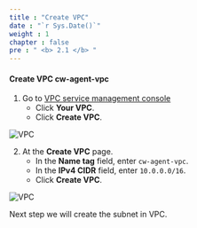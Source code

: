 ```yaml
---
title : "Create VPC"
date : "`r Sys.Date()`"
weight : 1
chapter : false
pre : " <b> 2.1 </b> "
---
```



#### Create VPC **cw-agent-vpc**
1. Go to [VPC service management console](https://console.aws.amazon.com/vpc/home)
   + Click **Your VPC**.
   + Click **Create VPC**.

![VPC](/images/2-preparation/2.1-create-vpc/001-createvpc.png)

2. At the **Create VPC** page.
   + In the **Name tag** field, enter `cw-agent-vpc`.
   + In the **IPv4 CIDR** field, enter `10.0.0.0/16`.
   + Click **Create VPC**.

![VPC](/images/2-preparation/2.1-create-vpc/002-createvpc.png)

Next step we will create the subnet in VPC.
